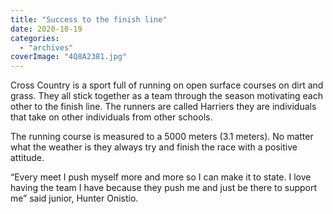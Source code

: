 ```yaml
---
title: "Success to the finish line"
date: 2020-10-19
categories: 
  - "archives"
coverImage: "4Q8A2381.jpg"
---
```


Cross Country is a sport full of running on open surface courses on dirt and grass. They all stick together as a team through the season motivating each other to the finish line. The runners are called Harriers they are individuals that take on other individuals from other schools.

The running course is measured to a 5000 meters (3.1 meters). No matter what the weather is they always try and finish the race with a positive attitude.

“Every meet I push myself more and more so I can make it to state. I love having the team I have because they push me and just be there to support me” said junior, Hunter Onistio.
